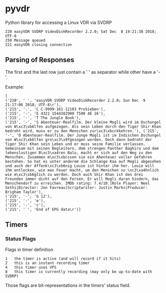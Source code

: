 # pyvdr
Python library for accessing a Linux VDR via SVDRP

```
220 easyVDR SVDRP VideoDiskRecorder 2.2.0; Sat Dec  8 19:21:38 2018; UTF-8
250 Message queued
221 easyVDR closing connection
```


## Parsing of Responses
The first and the last row just contain a ' ' as separator while other have a '-'.

Example:
```
[
('220', ' ', 'easyVDR SVDRP VideoDiskRecorder 2.2.0; Sun Dec  9 21:17:06 2018; UTF-8\r'), 
('215', '-', 'C C-9999-161-12103 ProSieben'), 
('215', '-', 'E 4321 1544382900 7500 4E 16'), 
('215', '-', 'T The Jungle Book'), 
('215', '-', 'S Abenteuer-Realfilm. Der kleine Mogli wird im Dschungel von W\xc3\xb6lfen aufgezogen. Als sein Leben durch den Tiger Shir Khan bedroht wird, muss er zu den Menschen zur\xc3\xbcckkehren.'), ('215', '-', 'D Abenteuer-Realfilm. Der Junge Mogli ist im Indischen Dschungel von W\xc3\xb6lfen gro\xc3\x9fgezogen worden. Doch dann bedroht der Tiger Shir Khan sein Leben und er muss seine Familie verlassen. Gemeinsam mit seinen Begleitern, dem strengen Panther Baghira und dem lebenslustigen B\xc3\xa4ren Balu, macht er sich auf den Weg zu den Menschen. Zusammen m\xc3\xbcssen sie ein Abenteuer voller Gefahren bestehen. So hat es unter anderem die Schlange Kaa auf Mogli abgesehen und auch der Affenk\xc3\xb6nig Louie ist hinter ihm her. Louie will ihm entlocken, wie man Feuer macht, um den Menschen so \xc3\xa4hnlich wie m\xc3\xb6glich zu werden. Doch auch Shir Khan ist den drei Freunden immer dicht auf den Fersen. Er will Mogli daran hindern, das Menschendorf zu erreichen. IMDb rating: 7.4/10.|Role Player: Neel Sethi|Director: Jon Favreau|Scriptwriter: Justin Marks|Producer: Brigham Taylor'), 
('215', '-', 'G 12'), 
('215', '-', 'e'), 
('215', '-', 'c'), 
('215', ' ', 'End of EPG data\r')]
```

## Timers

### Status Flags
Flags in timer definition
```
1   the timer is active (and will record if it hits)
2   this is an instant recording timer
4   this timer uses VPS
8   this timer is currently recording (may only be up-to-date with SVDRP)
```
Those flags are bit-representations in the timers' status field.